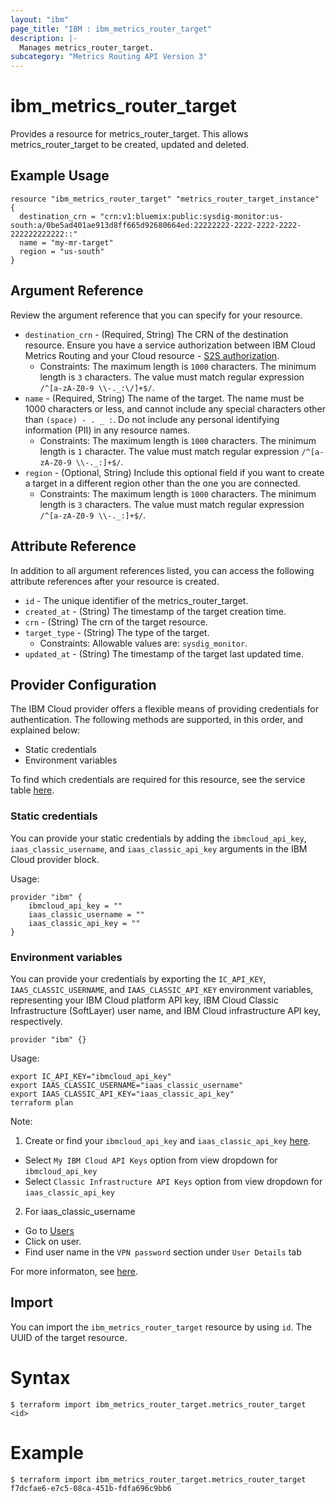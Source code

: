 ```yaml
---
layout: "ibm"
page_title: "IBM : ibm_metrics_router_target"
description: |-
  Manages metrics_router_target.
subcategory: "Metrics Routing API Version 3"
---
```


# ibm_metrics_router_target

Provides a resource for metrics_router_target. This allows metrics_router_target to be created, updated and deleted.

## Example Usage

```hcl
resource "ibm_metrics_router_target" "metrics_router_target_instance" {
  destination_crn = "crn:v1:bluemix:public:sysdig-monitor:us-south:a/0be5ad401ae913d8ff665d92680664ed:22222222-2222-2222-2222-222222222222::"
  name = "my-mr-target"
  region = "us-south"
}
```

## Argument Reference

Review the argument reference that you can specify for your resource.

* `destination_crn` - (Required, String) The CRN of the destination resource. Ensure you have a service authorization between IBM Cloud Metrics Routing and your Cloud resource - [S2S authorization](https://cloud.ibm.com/docs/metrics-router?topic=metrics-router-target-monitoring&interface=ui#target-monitoring-ui).
  * Constraints: The maximum length is `1000` characters. The minimum length is `3` characters. The value must match regular expression `/^[a-zA-Z0-9 \\-._:\/]+$/`.
* `name` - (Required, String) The name of the target. The name must be 1000 characters or less, and cannot include any special characters other than `(space) - . _ :`. Do not include any personal identifying information (PII) in any resource names.
  * Constraints: The maximum length is `1000` characters. The minimum length is `1` character. The value must match regular expression `/^[a-zA-Z0-9 \\-._:]+$/`.
* `region` - (Optional, String) Include this optional field if you want to create a target in a different region other than the one you are connected.
  * Constraints: The maximum length is `1000` characters. The minimum length is `3` characters. The value must match regular expression `/^[a-zA-Z0-9 \\-._:]+$/`.

## Attribute Reference

In addition to all argument references listed, you can access the following attribute references after your resource is created.

* `id` - The unique identifier of the metrics_router_target.
* `created_at` - (String) The timestamp of the target creation time.
* `crn` - (String) The crn of the target resource.
* `target_type` - (String) The type of the target.
  * Constraints: Allowable values are: `sysdig_monitor`.
* `updated_at` - (String) The timestamp of the target last updated time.

## Provider Configuration

The IBM Cloud provider offers a flexible means of providing credentials for authentication. The following methods are supported, in this order, and explained below:

- Static credentials
- Environment variables

To find which credentials are required for this resource, see the service table [here](https://cloud.ibm.com/docs/ibm-cloud-provider-for-terraform?topic=ibm-cloud-provider-for-terraform-provider-reference#required-parameters).

### Static credentials

You can provide your static credentials by adding the `ibmcloud_api_key`, `iaas_classic_username`, and `iaas_classic_api_key` arguments in the IBM Cloud provider block.

Usage:
```
provider "ibm" {
    ibmcloud_api_key = ""
    iaas_classic_username = ""
    iaas_classic_api_key = ""
}
```

### Environment variables

You can provide your credentials by exporting the `IC_API_KEY`, `IAAS_CLASSIC_USERNAME`, and `IAAS_CLASSIC_API_KEY` environment variables, representing your IBM Cloud platform API key, IBM Cloud Classic Infrastructure (SoftLayer) user name, and IBM Cloud infrastructure API key, respectively.

```
provider "ibm" {}
```

Usage:
```
export IC_API_KEY="ibmcloud_api_key"
export IAAS_CLASSIC_USERNAME="iaas_classic_username"
export IAAS_CLASSIC_API_KEY="iaas_classic_api_key"
terraform plan
```

Note:

1. Create or find your `ibmcloud_api_key` and `iaas_classic_api_key` [here](https://cloud.ibm.com/iam/apikeys).
  - Select `My IBM Cloud API Keys` option from view dropdown for `ibmcloud_api_key`
  - Select `Classic Infrastructure API Keys` option from view dropdown for `iaas_classic_api_key`
2. For iaas_classic_username
  - Go to [Users](https://cloud.ibm.com/iam/users)
  - Click on user.
  - Find user name in the `VPN password` section under `User Details` tab

For more informaton, see [here](https://registry.terraform.io/providers/IBM-Cloud/ibm/latest/docs#authentication).

## Import

You can import the `ibm_metrics_router_target` resource by using `id`. The UUID of the target resource.

# Syntax
```
$ terraform import ibm_metrics_router_target.metrics_router_target <id>
```

# Example
```
$ terraform import ibm_metrics_router_target.metrics_router_target f7dcfae6-e7c5-08ca-451b-fdfa696c9bb6
```
